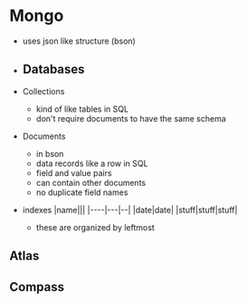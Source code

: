 # Mongo

- uses json like structure (bson)
- ## Databases
- Collections
  - kind of like tables in SQL
  - don't require documents to have the same schema
- Documents
  - in bson
  - data records like a row in SQL
  - field and value pairs
  - can contain other documents
  - no duplicate field names
- indexes
  |name|||
  |----|---|--|
  |date|date|
  |stuff|stuff|stuff|

  - these are organized by leftmost

## Atlas

## Compass

